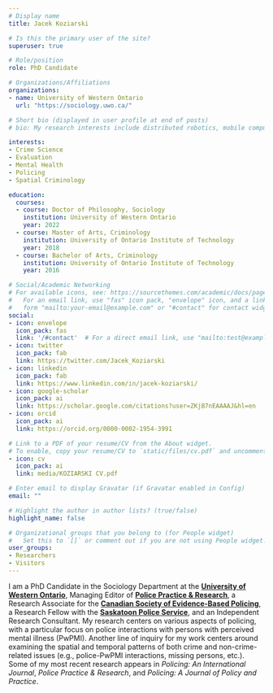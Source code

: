 ```yaml
---
# Display name
title: Jacek Koziarski

# Is this the primary user of the site?
superuser: true

# Role/position
role: PhD Candidate

# Organizations/Affiliations
organizations:
- name: University of Western Ontario
  url: "https://sociology.uwo.ca/"

# Short bio (displayed in user profile at end of posts)
# bio: My research interests include distributed robotics, mobile computing and programmable matter.

interests:
- Crime Science
- Evaluation
- Mental Health
- Policing
- Spatial Criminology

education:
  courses:
  - course: Doctor of Philosophy, Sociology
    institution: University of Western Ontario
    year: 2022
  - course: Master of Arts, Criminology
    institution: University of Ontario Institute of Technology
    year: 2018
  - course: Bachelor of Arts, Criminology
    institution: University of Ontario Institute of Technology
    year: 2016

# Social/Academic Networking
# For available icons, see: https://sourcethemes.com/academic/docs/page-builder/#icons
#   For an email link, use "fas" icon pack, "envelope" icon, and a link in the
#   form "mailto:your-email@example.com" or "#contact" for contact widget.
social:
- icon: envelope
  icon_pack: fas
  link: '/#contact'  # For a direct email link, use "mailto:test@example.org".
- icon: twitter
  icon_pack: fab
  link: https://twitter.com/Jacek_Koziarski
- icon: linkedin
  icon_pack: fab
  link: https://www.linkedin.com/in/jacek-koziarski/
- icon: google-scholar
  icon_pack: ai
  link: https://scholar.google.com/citations?user=ZKjB7nEAAAAJ&hl=en
- icon: orcid
  icon_pack: ai
  link: https://orcid.org/0000-0002-1954-3991

# Link to a PDF of your resume/CV from the About widget.
# To enable, copy your resume/CV to `static/files/cv.pdf` and uncomment the lines below.
- icon: cv
  icon_pack: ai
  link: media/KOZIARSKI CV.pdf

# Enter email to display Gravatar (if Gravatar enabled in Config)
email: ""

# Highlight the author in author lists? (true/false)
highlight_name: false

# Organizational groups that you belong to (for People widget)
#   Set this to `[]` or comment out if you are not using People widget.
user_groups:
- Researchers
- Visitors
---
```


I am a PhD Candidate in the Sociology Department at the [**University of Western Ontario**](https://sociology.uwo.ca/), Managing Editor of [**Police Practice & Research**](https://www.tandfonline.com/action/journalInformation?show=aimsScope&journalCode=gppr20), a Research Associate for the [**Canadian Society of Evidence-Based Policing**](https://www.can-sebp.net/), a Research Fellow with the [**Saskatoon Police Service**](https://saskatoonpolice.ca/), and an Independent Research Consultant. My research centers on various aspects of policing, with a particular focus on police interactions with persons with perceived mental illness (PwPMI). Another line of inquiry for my work centers around examining the spatial and temporal patterns of both crime and non-crime-related issues (e.g., police-PwPMI interactions, missing persons, etc.). Some of my most recent research appears in *Policing: An International Journal*, *Police Practice & Research*, and *Policing: A Journal of Policy and Practice*.
